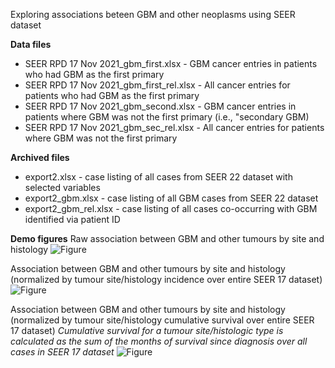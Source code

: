 Exploring associations beteen GBM and other neoplasms using SEER dataset

**Data files**
- SEER RPD 17 Nov 2021_gbm_first.xlsx - GBM cancer entries in patients who had GBM as the first primary 
- SEER RPD 17 Nov 2021_gbm_first_rel.xlsx - All cancer entries for patients who had GBM as the first primary 
- SEER RPD 17 Nov 2021_gbm_second.xlsx - GBM cancer entries in patients where GBM was not the first primary (i.e., "secondary GBM)
- SEER RPD 17 Nov 2021_gbm_sec_rel.xlsx - All cancer entries for patients where GBM was not the first primary


**Archived files**
- export2.xlsx - case listing of all cases from SEER 22 dataset with selected variables
- export2_gbm.xlsx - case listing of all GBM cases from SEER 22 dataset
- export2_gbm_rel.xlsx - case listing of all cases co-occurring with GBM identified via patient ID

**Demo figures**
Raw association between GBM and other tumours by site and histology
![Figure](demo/GBM_assoc.png)

Association between GBM and other tumours by site and histology (normalized by tumour site/histology incidence over entire SEER 17 dataset)
![Figure](demo/GBM_assoc_norm.png)

Association between GBM and other tumours by site and histology (normalized by tumour site/histology cumulative survival over entire SEER 17 dataset)
_Cumulative survival for a tumour site/histologic type is calculated as the sum of the months of survival since diagnosis over all cases in SEER 17 dataset_
![Figure](demo/GBM_assoc_norm_cum.png)